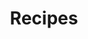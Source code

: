 ---
layout: layouts/taxonomy.njk
title: Recipes
description: Posts from category Recipes
pagination:
  data: readyPosts.category.recipes
  size: 10
permalink: "category/recipes{% if pagination.pageNumber > 0 %}/{{ pagination.pageNumber | plus: 1 }}{% endif %}/"
taxonomy: Category
---
